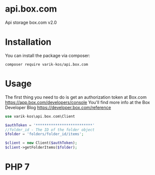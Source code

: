 # api.box.com
Api storage box.com v2.0

# Installation
You can install the package via composer:
```
composer require varik-kos/api.box.com
```


# Usage
The first thing you need to do is get an authorization token at Box.com 
https://app.box.com/developers/console
You'll find more info at the Box Developer Blog https://developer.box.com/reference

```php
use varik-kos\api.box.com\Client

$authToken = '**************************'
//folder_id - The ID of the folder object
$folder = 'folders/folder_id/items';

$client = new Client($authToken);
$client->getFolderItems($folder);
```

# PHP 7
